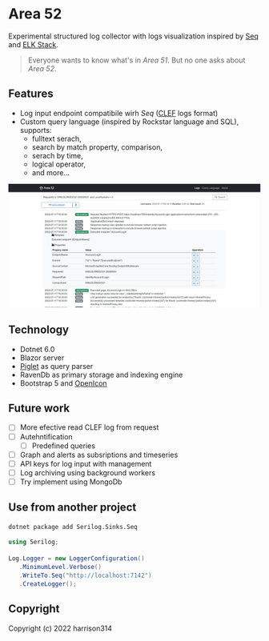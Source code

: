 # Area 52

Experimental structured log collector with logs visualization
inspired by [Seq](https://datalust.co/seq) and [ELK Stack](https://www.elastic.co/what-is/elk-stack).

> Everyone wants to know what's in _Area 51_. But no one asks about _Area 52_.

## Features
- Log input endpoint compatibile wirh _Seq_ ([CLEF](https://docs.datalust.co/docs/posting-raw-events) logs format)
- Custom query language (inspired by Rockstar language and SQL), supports:
  - fulltext serach,
  - search by match property, comparison,
  - serach by time,
  - logical operator,
  - and more...

![Area 51 Screen](doc/Scrrn_0.jpg)

## Technology
- Dotnet 6.0
- Blazor server
- [Piglet](https://www.nuget.org/packages/Piglet/) as query parser
- RavenDb as primary storage and indexing engine
- Bootstrap 5 and [OpenIcon](https://useiconic.com/open/)

## Future work
- [ ] More efective read CLEF log from request
- [ ] Autehntification
  - [ ] Predefined queries
- [ ] Graph and alerts as subsriptions and timeseries
- [ ] API keys for log input with management
- [ ] Log archiving using background workers
- [ ] Try implement using MongoDb

## Use from another project

```
dotnet package add Serilog.Sinks.Seq
```

```cs
using Serilog;

Log.Logger = new LoggerConfiguration()
   .MinimumLevel.Verbose()
   .WriteTo.Seq("http://localhost:7142")
   .CreateLogger();
```

## Copyright
Copyright (c) 2022 harrison314
